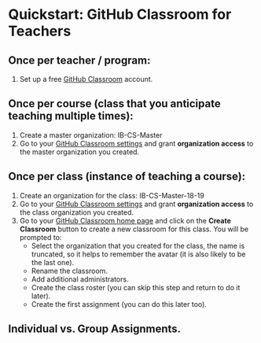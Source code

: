# Quickstart: GitHub Classroom for Teachers

## Once per teacher / program:

1. Set up a free [GitHub Classroom](https://education.github.com/discount_requests/new) account.

## Once per course (class that you anticipate teaching multiple times):

1. Create a master organization: IB-CS-Master
1. Go to your [GitHub Classroom settings](https://github.com/settings/connections/applications/64a051cf1598b9f0658f) and grant **organization access** to the master organization you created.

## Once per class (instance of teaching a course):

1. Create an organization for the class: IB-CS-Master-18-19
1. Go to your [GitHub Classroom settings](https://github.com/settings/connections/applications/64a051cf1598b9f0658f) and grant **organization access** to the class organization you created.
1. Go to your [GitHub Classroom home page](https://classroom.github.com/classrooms) and click on the **Create Classroom** button to create a new classroom for this class. You will be prompted to:
   - Select the organization that you created for the class, the name is truncated, so it helps to remember the avatar (it is also likely to be the last one).
   - Rename the classroom.
   - Add additional administrators.
   - Create the class roster (you can skip this step and return to do it later).
   - Create the first assignment (you can do this later too).


## Individual vs. Group Assignments.
